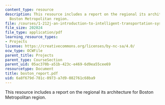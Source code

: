 ```yaml
---
content_type: resource
description: This resource includes a report on the regional its architecture for
  Boston Metropolitan region.
file: /courses/1-212j-an-introduction-to-intelligent-transportation-systems-spring-2005/6a8f679d781c0973a7d9082761c68ba9_boston_report.pdf
file_size: 202024
file_type: application/pdf
learning_resource_types:
- Projects
license: https://creativecommons.org/licenses/by-nc-sa/4.0/
ocw_type: OCWFile
parent_title: Projects
parent_type: CourseSection
parent_uid: 05ac370b-a51b-423c-e469-6d9ea55cee69
resourcetype: Document
title: boston_report.pdf
uid: 6a8f679d-781c-0973-a7d9-082761c68ba9
---
```

This resource includes a report on the regional its architecture for Boston Metropolitan region.